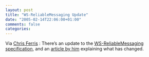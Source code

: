 ```yaml
---
layout: post
title: "WS-ReliableMessaging Update"
date: "2005-02-14T22:06:00+01:00"
comments: false
categories: 
---
```


<p>Via <a href="http://webpages.charter.net/chrisfer/2005/02/woo-hoo.html">Chris Ferris</a> : There&#8217;s an update to the <a href="http://www-106.ibm.com/developerworks/webservices/library/specification/ws-rm/">WS-ReliableMessaging specification</a>, and an <a href="http://www-106.ibm.com/developerworks/webservices/library/ws-rmreload/">article by him</a> explaining what has changed.</p>


